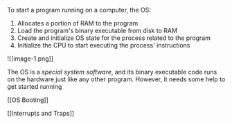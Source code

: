To start a program running on a computer, the OS:
1. Allocates a portion of RAM to the program 
2. Load the program's binary executable from disk to RAM 
3. Create and initialize OS state for the process related to the program 
4. Initialize the CPU to start executing the process' instructions

![[image-1.png]]


The OS is a *special system software*, and its binary executable code runs on the hardware just like any other program. However, it needs some help to get started running

[[OS Booting]]

[[Interrupts and Traps]]

